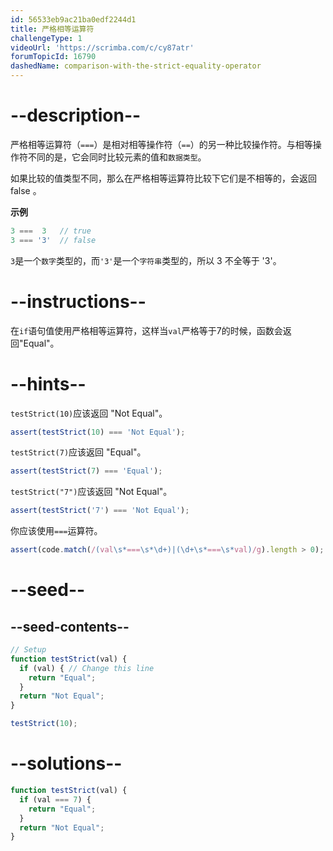 ```yaml
---
id: 56533eb9ac21ba0edf2244d1
title: 严格相等运算符
challengeType: 1
videoUrl: 'https://scrimba.com/c/cy87atr'
forumTopicId: 16790
dashedName: comparison-with-the-strict-equality-operator
---
```


# --description--

严格相等运算符（`===`）是相对相等操作符（`==`）的另一种比较操作符。与相等操作符不同的是，它会同时比较元素的值和`数据类型`。

如果比较的值类型不同，那么在严格相等运算符比较下它们是不相等的，会返回 false 。

**示例**

```js
3 ===  3   // true
3 === '3'  // false
```

`3`是一个`数字`类型的，而`'3'`是一个`字符串`类型的，所以 3 不全等于 '3'。

# --instructions--

在`if`语句值使用严格相等运算符，这样当`val`严格等于7的时候，函数会返回"Equal"。

# --hints--

`testStrict(10)`应该返回 "Not Equal"。

```js
assert(testStrict(10) === 'Not Equal');
```

`testStrict(7)`应该返回 "Equal"。

```js
assert(testStrict(7) === 'Equal');
```

`testStrict("7")`应该返回 "Not Equal"。

```js
assert(testStrict('7') === 'Not Equal');
```

你应该使用`===`运算符。

```js
assert(code.match(/(val\s*===\s*\d+)|(\d+\s*===\s*val)/g).length > 0);
```

# --seed--

## --seed-contents--

```js
// Setup
function testStrict(val) {
  if (val) { // Change this line
    return "Equal";
  }
  return "Not Equal";
}

testStrict(10);
```

# --solutions--

```js
function testStrict(val) {
  if (val === 7) {
    return "Equal";
  }
  return "Not Equal";
}
```
